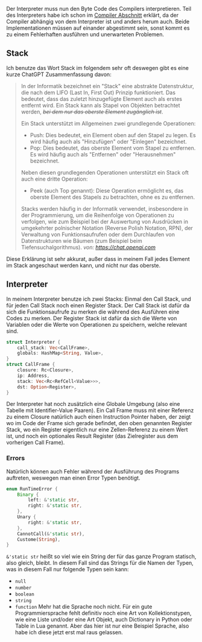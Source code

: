 Der Interpreter muss nun den Byte Code des Compilers interpretieren. Teil des Interpreters habe ich schon im [Compiler Abschnitt](Compiler.md) erklärt, da der Compiler abhängig von dem Interpreter ist und anders herum auch. Beide Implementationen müssen auf einander abgestimmt sein, sonst kommt es zu einem Fehlerhaften ausführen und unerwarteten Problemen.
## Stack
Ich benutze das Wort Stack im folgendem sehr oft deswegen gibt es eine kurze ChatGPT Zusammenfassung davon:

> In der Informatik bezeichnet ein "Stack" eine abstrakte Datenstruktur, die nach dem LIFO (Last In, First Out) Prinzip funktioniert. Das bedeutet, dass das zuletzt hinzugefügte Element auch als erstes entfernt wird. Ein Stack kann als Stapel von Objekten betrachtet werden, ~~*bei dem nur das oberste Element zugänglich ist*~~.
> 
> Ein Stack unterstützt im Allgemeinen zwei grundlegende Operationen:
> - Push: Dies bedeutet, ein Element oben auf den Stapel zu legen. Es wird häufig auch als "Hinzufügen" oder "Einlegen" bezeichnet.
> - Pop: Dies bedeutet, das oberste Element vom Stapel zu entfernen. Es wird häufig auch als "Entfernen" oder "Herausnehmen" bezeichnet.
> 
> Neben diesen grundlegenden Operationen unterstützt ein Stack oft auch eine dritte Operation:
> - Peek (auch Top genannt): Diese Operation ermöglicht es, das oberste Element des Stapels zu betrachten, ohne es zu entfernen.
> 
> Stacks werden häufig in der Informatik verwendet, insbesondere in der Programmierung, um die Reihenfolge von Operationen zu verfolgen, wie zum Beispiel bei der Auswertung von Ausdrücken in umgekehrter polnischer Notation (Reverse Polish Notation, RPN), der Verwaltung von Funktionsaufrufen oder dem Durchlaufen von Datenstrukturen wie Bäumen (zum Beispiel beim Tiefensuchalgorithmus).
_von: https://chat.openai.com_

Diese Erklärung ist sehr akkurat, außer dass in meinem Fall jedes Element im Stack angeschaut werden kann, und nicht nur das oberste.
## Interpreter
In meinem Interpreter benutze ich zwei Stacks: Einmal den Call Stack, und für jeden Call Stack noch einen Register Stack. Der Call Stack ist dafür da sich die Funktionsaufrufe zu merken die während des Ausführen eine Codes zu merken. Der Register Stack ist dafür da sich die Werte von Variablen oder die Werte von Operationen zu speichern, welche relevant sind.
```rust
struct Interpreter {
    call_stack: Vec<CallFrame>,
    globals: HashMap<String, Value>,
}
struct CallFrame {
    closure: Rc<Closure>,
    ip: Address,
    stack: Vec<Rc<RefCell<Value>>>,
    dst: Option<Register>,
}
```
Der Interpreter hat noch zusätzlich eine Globale Umgebung (also eine Tabelle mit Identifier-Value Paaren). Ein Call Frame muss mit einer Referenz zu einem Closure natürlich auch einen Instruction Pointer haben, der zeigt wo im Code der Frame sich gerade befindet, den oben genannten Register Stack, wo ein Register eigentlich nur eine Zellen-Referenz zu einem Wert ist, und noch ein optionales Result Register (das Zielregister aus dem vorherigen Call Frame).
### Errors
Natürlich können auch Fehler während der Ausführung des Programs auftreten, weswegen man einen Error Typen benötigt.
```rust
enum RunTimeError {
    Binary {
        left: &'static str,
        right: &'static str,
    },
    Unary {
        right: &'static str,
    },
    CannotCall(&'static str),
    Custome(String),
}
```
`&'static str` heißt so viel wie ein String der für das ganze Program statisch, also gleich, bleibt. In diesem Fall sind das Strings für die Namen der Typen, was in diesem Fall nur folgende Typen sein kann:
- `null`
- `number`
- `boolean`
- `string`
- `function`
Mehr hat die Sprache noch nicht. Für ein gute Programmiersprache fehlt definitiv noch eine Art von Kollektionstypen, wie eine Liste und/oder eine Art Objekt, auch Dictionary in Python oder Table in Lua genannt. Aber das hier ist nur eine Beispiel Sprache, also habe ich diese jetzt erst mal raus gelassen.